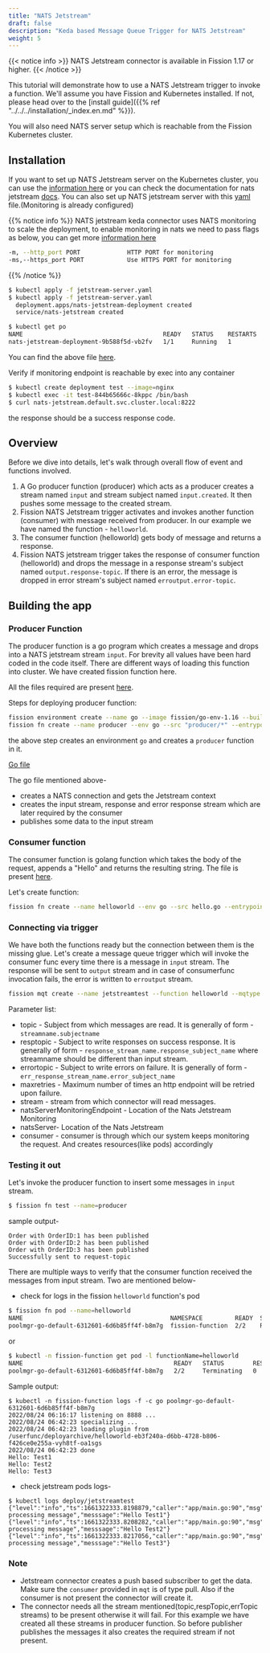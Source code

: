 ```yaml
---
title: "NATS Jetstream"
draft: false
description: "Keda based Message Queue Trigger for NATS Jetstream"
weight: 5
---
```


{{< notice info >}}
NATS Jetstream connector is available in Fission 1.17 or higher.
{{< /notice >}}

This tutorial will demonstrate how to use a NATS Jetstream trigger to invoke a function.
We'll assume you have Fission and Kubernetes installed.
If not, please head over to the [install guide]({{% ref "../../../installation/_index.en.md" %}}).

You will also need NATS server setup which is reachable from the Fission Kubernetes cluster.

## Installation

If you want to set up NATS Jetstream server on the Kubernetes cluster, you can use the [information here](https://github.com/nats-io/k8s) or you can check the documentation for nats jetstream [docs](https://docs.nats.io/running-a-nats-service/nats-kubernetes).
You can also set up NATS jetstream server with this [yaml](https://github.com/fission/keda-connectors/blob/master/nats-jetstream-http-connector/test/jetstream/jetstream-server.yaml) file.(Monitoring is already configured)

{{% notice info %}}
NATS jetstream keda connector uses NATS monitoring to scale the deployment, to enable monitoring in nats we need to pass flags as below, you can get more [information here](https://docs.nats.io/nats-server/configuration/monitoring)

```bash
-m, --http_port PORT             HTTP PORT for monitoring
-ms,--https_port PORT            Use HTTPS PORT for monitoring
```

{{% /notice %}}

```sh
$ kubectl apply -f jetstream-server.yaml
$ kubectl apply -f jetstream-server.yaml
  deployment.apps/nats-jetstream-deployment created
  service/nats-jetstream created

$ kubectl get po
NAME                                       READY   STATUS    RESTARTS   AGE
nats-jetstream-deployment-9b588f5d-vb2fv   1/1     Running   1          5h40m
```

You can find the above file [here](https://github.com/fission/keda-connectors/blob/master/nats-jetstream-http-connector/test/jetstream/jetstream-server.yaml).

Verify if monitoring endpoint is reachable by exec into any container

```sh
$ kubectl create deployment test --image=nginx
$ kubectl exec -it test-844b65666c-8kppc /bin/bash
$ curl nats-jetstream.default.svc.cluster.local:8222
```
the response should be a success response code.

## Overview

Before we dive into details, let's walk through overall flow of event and functions involved.

1. A Go producer function (producer) which acts as a producer creates a stream named `input` and stream subject named `input.created`. It then pushes some message to the created stream.
2. Fission NATS Jetstream trigger activates and invokes another function (consumer) with message received from producer. In our example we have named the function - `helloworld`.
3. The consumer function (helloworld) gets body of message and returns a response.
4. Fission NATS jetstream trigger takes the response of consumer function (helloworld) and drops the message in a response stream's subject named `output.response-topic`. If there is an error, the message is dropped in error stream's subject named `erroutput.error-topic`.

## Building the app

### Producer Function

The producer function is a go program which creates a message and drops into a NATS jetstream stream `input`.
For brevity all values have been hard coded in the code itself.
There are different ways of loading this function into cluster. We have created fission function here. 
<!-- TODO: path of file is to be changed -->
All the files required are present [here](https://github.com/fission/examples/tree/jetstream-example/miscellaneous/message-queue-trigger/nats-jetstream/producer).

Steps for deploying producer function:

```sh
fission environment create --name go --image fission/go-env-1.16 --builder fission/go-builder-1.16
fission fn create --name producer --env go --src "producer/*" --entrypoint Handler 
```
the above step creates an environment `go` and creates a `producer` function in it.

<!-- TODO: path of file is to be changed -->
[Go file](https://github.com/fission/examples/blob/jetstream-example/miscellaneous/message-queue-trigger/nats-jetstream/producer/main.go)

The go file mentioned above-
- creates a NATS connection and gets the Jetstream context
- creates the input stream, response and error response stream which are later required by the consumer
- publishes some data to the input stream 


### Consumer function

The consumer function is golang function which takes the body of the request, appends a "Hello" and returns the resulting string. The file is present [here](https://github.com/fission/examples/blob/jetstream-example/miscellaneous/message-queue-trigger/nats-jetstream/consumer/main.go).


Let's create function:

```bash
fission fn create --name helloworld --env go --src hello.go --entrypoint Handler
```

### Connecting via trigger

We have both the functions ready but the connection between them is the missing glue.
Let's create a message queue trigger which will invoke the consumer func every time there is a message in `input` stream.
The response will be sent to `output` stream and in case of consumerfunc invocation fails, the error is written to `erroutput` stream.

```bash
fission mqt create --name jetstreamtest --function helloworld --mqtype nats-jetstream --mqtkind keda --topic input.created --resptopic output.response-topic --errortopic erroutput.error-topic --maxretries 3 --metadata stream=input --metadata natsServerMonitoringEndpoint=nats-jetstream.default.svc.cluster.local:8222 --metadata natsServer=nats://nats-jetstream.default.svc.cluster.local:4222 --metadata consumer=fission_consumer
```

Parameter list:

- topic - Subject from which messages are read. It is generally of form - `streamname.subjectname`
- resptopic - Subject to write responses on success response. It is generally of form - `response_stream_name.response_subject_name` where streamname should be different than input stream.
- errortopic - Subject to write errors on failure. It is generally of form - `err_response_stream_name.error_subject_name`
- maxretries - Maximum number of times an http endpoint will be retried upon failure.
- stream - stream from which connector will read messages.
- natsServerMonitoringEndpoint - Location of the Nats Jetstream Monitoring
- natsServer- Location of the Nats Jetstream
- consumer - consumer is through which our system keeps monitoring the request. And creates resources(like pods) accordingly

### Testing it out

Let's invoke the producer function to insert some messages in `input` stream.

```bash
$ fission fn test --name=producer
```
sample output-

```
Order with OrderID:1 has been published
Order with OrderID:2 has been published
Order with OrderID:3 has been published
Successfully sent to request-topic
```

There are multiple ways to verify that the consumer function received the messages from input stream. Two are mentioned below- 

- check for logs in the fission `helloworld` function's pod

```sh
$ fission fn pod --name=helloworld
NAME                                         NAMESPACE         READY  STATUS   IP            EXECUTORTYPE  MANAGED  
poolmgr-go-default-6312601-6d6b85ff4f-b8m7g  fission-function  2/2    Running  10.244.0.188  poolmgr       false 
```
or 
```sh
$ kubectl -n fission-function get pod -l functionName=helloworld
NAME                                          READY   STATUS        RESTARTS   AGE
poolmgr-go-default-6312601-6d6b85ff4f-b8m7g   2/2     Terminating   0          30m
```

Sample output:
```text
$ kubectl -n fission-function logs -f -c go poolmgr-go-default-6312601-6d6b85ff4f-b8m7g 
2022/08/24 06:16:17 listening on 8888 ...
2022/08/24 06:42:23 specializing ...
2022/08/24 06:42:23 loading plugin from /userfunc/deployarchive/helloworld-eb3f240a-d6bb-4728-b806-f426ce0e255a-vyh8tf-oa1sgs
2022/08/24 06:42:23 done
Hello: Test1
Hello: Test2
Hello: Test3
```

- check jetstream pods logs-
```
$ kubectl logs deploy/jetstreamtest
{"level":"info","ts":1661322333.8198879,"caller":"app/main.go:90","msg":"Done processing message","messsage":"Hello Test1"}
{"level":"info","ts":1661322333.8208282,"caller":"app/main.go:90","msg":"Done processing message","messsage":"Hello Test2"}
{"level":"info","ts":1661322333.8217056,"caller":"app/main.go:90","msg":"Done processing message","messsage":"Hello Test3"}
```

### Note
- Jetstream connector creates a push based subscriber to get the data. Make sure the `consumer` provided in `mqt` is of type pull. Also if the consumer is not present the connector will create it.
- The connector needs all the stream mentioned(topic,respTopic,errTopic streams) to be present otherwise it will fail. For this example we have created all these streams in producer function. So before publisher publishes the messages it also creates the required stream if not present.
